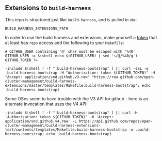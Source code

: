 ## Extensions to `build-harness`

This repo is structured just like `build-harness`, and is pulled in via:

```BUILD_HARNESS_EXTENSIONS_PATH```

In order to use the build harness and extensions, make yourself a [token](https://github.com/settings/tokens) that at least has `repo` access add the following to your `Makefile`:

```
# GITHUB_USER containing '@' char must be escaped with '%40'
GITHUB_USER := $(shell echo $(GITHUB_USER) | sed 's/@/%40/g')
GITHUB_TOKEN ?=

-include $(shell [ -f ".build-harness-bootstrap" ] || curl -sSL -o .build-harness-bootstrap -H "Authorization: token $(GITHUB_TOKEN)" -H "Accept: application/vnd.github.v3.raw" "https://raw.github.com/open-cluster-management/build-harness-extensions/master/templates/Makefile.build-harness-bootstrap"; echo .build-harness-bootstrap)
```

Some OSes seem to have trouble with the V3 API for github - here is an alternate invocation that uses the V4 API:
```
-include $(shell [ -f ".build-harness-bootstrap" ] || curl -H 'Authorization: token ${GITHUB_TOKEN}' -H 'Accept: application/vnd.github.v4.raw' -L https://api.github.com/repos/open-cluster-management/build-harness-extensions-test/contents/templates/Makefile.build-harness-bootstrap -o .build-harness-bootstrap; echo .build-harness-bootstrap)

```
